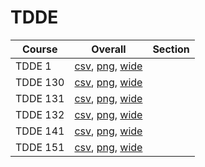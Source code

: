 # TDDE

| Course | Overall | Section |
| ------ | ------- | ------- |
| TDDE 1 | [csv](https://github.com/UCSD-Historical-Enrollment-Data/2024Fall/blob/main/overall/TDDE%201.csv), [png](https://raw.githubusercontent.com/UCSD-Historical-Enrollment-Data/2024Fall/main/plot_overall/TDDE%201.png), [wide](https://raw.githubusercontent.com/UCSD-Historical-Enrollment-Data/2024Fall/main/plot_overall_wide/TDDE%201.png) |  |
| TDDE 130 | [csv](https://github.com/UCSD-Historical-Enrollment-Data/2024Fall/blob/main/overall/TDDE%20130.csv), [png](https://raw.githubusercontent.com/UCSD-Historical-Enrollment-Data/2024Fall/main/plot_overall/TDDE%20130.png), [wide](https://raw.githubusercontent.com/UCSD-Historical-Enrollment-Data/2024Fall/main/plot_overall_wide/TDDE%20130.png) |  |
| TDDE 131 | [csv](https://github.com/UCSD-Historical-Enrollment-Data/2024Fall/blob/main/overall/TDDE%20131.csv), [png](https://raw.githubusercontent.com/UCSD-Historical-Enrollment-Data/2024Fall/main/plot_overall/TDDE%20131.png), [wide](https://raw.githubusercontent.com/UCSD-Historical-Enrollment-Data/2024Fall/main/plot_overall_wide/TDDE%20131.png) |  |
| TDDE 132 | [csv](https://github.com/UCSD-Historical-Enrollment-Data/2024Fall/blob/main/overall/TDDE%20132.csv), [png](https://raw.githubusercontent.com/UCSD-Historical-Enrollment-Data/2024Fall/main/plot_overall/TDDE%20132.png), [wide](https://raw.githubusercontent.com/UCSD-Historical-Enrollment-Data/2024Fall/main/plot_overall_wide/TDDE%20132.png) |  |
| TDDE 141 | [csv](https://github.com/UCSD-Historical-Enrollment-Data/2024Fall/blob/main/overall/TDDE%20141.csv), [png](https://raw.githubusercontent.com/UCSD-Historical-Enrollment-Data/2024Fall/main/plot_overall/TDDE%20141.png), [wide](https://raw.githubusercontent.com/UCSD-Historical-Enrollment-Data/2024Fall/main/plot_overall_wide/TDDE%20141.png) |  |
| TDDE 151 | [csv](https://github.com/UCSD-Historical-Enrollment-Data/2024Fall/blob/main/overall/TDDE%20151.csv), [png](https://raw.githubusercontent.com/UCSD-Historical-Enrollment-Data/2024Fall/main/plot_overall/TDDE%20151.png), [wide](https://raw.githubusercontent.com/UCSD-Historical-Enrollment-Data/2024Fall/main/plot_overall_wide/TDDE%20151.png) |  |
